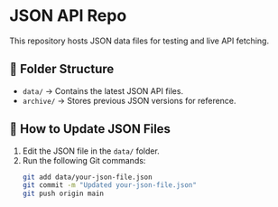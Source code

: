 # JSON API Repo

This repository hosts JSON data files for testing and live API fetching.

## 📂 Folder Structure
- `data/` → Contains the latest JSON API files.
- `archive/` → Stores previous JSON versions for reference.

## 🚀 How to Update JSON Files
1. Edit the JSON file in the `data/` folder.
2. Run the following Git commands:
   ```sh
   git add data/your-json-file.json
   git commit -m "Updated your-json-file.json"
   git push origin main
